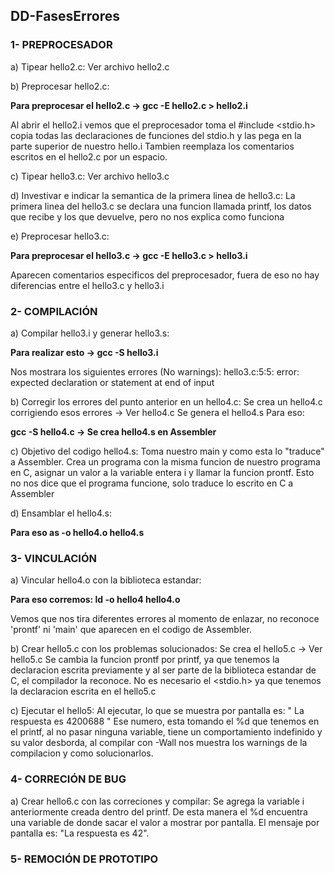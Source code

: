 ## DD-FasesErrores

### 1- PREPROCESADOR

a) Tipear hello2.c:
         Ver archivo hello2.c

b) Preprocesar hello2.c:
        <p><strong>Para preprocesar el hello2.c -> gcc -E hello2.c > hello2.i</strong></p>
        Al abrir el hello2.i vemos que el preprocesador toma el #include <stdio.h> copia todas las declaraciones de funciones del stdio.h y las pega en la parte superior de nuestro hello.i
        Tambien reemplaza los comentarios escritos en el hello2.c por un espacio.

c) Tipear hello3.c:
        Ver archivo hello3.c

d) Investivar e indicar la semantica de la primera linea de hello3.c:
        La primera linea del hello3.c se declara una funcion llamada printf, los datos que recibe y los que devuelve, pero no nos explica como funciona

e) Preprocesar hello3.c:
            <p><strong>Para preprocesar el hello3.c -> gcc -E hello3.c > hello3.i</strong></p>
            Aparecen comentarios especificos del preprocesador, fuera de eso no hay diferencias entre el hello3.c y hello3.i

### 2- COMPILACIÓN

a) Compilar hello3.i y generar hello3.s:
        <p><strong>Para realizar esto -> gcc -S hello3.i</strong></p>
        Nos mostrara los siguientes errores (No warnings):
            hello3.c:5:5: error: expected declaration or statement at end of input

b) Corregir los errores del punto anterior en un hello4.c:
        Se crea un hello4.c corrigiendo esos errores -> Ver hello4.c
        Se genera el hello4.s Para eso:
            <p><strong>gcc -S hello4.c -> Se crea hello4.s en Assembler</strong></p>

c) Objetivo del codigo hello4.s:
        Toma nuestro main y como esta lo "traduce" a Assembler. Crea un programa con la misma funcion de nuestro programa en C, asignar un valor a la variable entera i y llamar la funcion prontf.
        Esto no nos dice que el programa funcione, solo traduce lo escrito en C a Assembler
    
d) Ensamblar el hello4.s:
       <p><strong> Para eso as -o hello4.o hello4.s  </strong></p>

### 3- VINCULACIÓN

a) Vincular hello4.o con la biblioteca estandar:
        <p><strong>Para eso corremos: ld -o hello4 hello4.o </strong></p>
            Vemos que nos tira diferentes errores al momento de enlazar, no reconoce 'prontf' ni 'main' que aparecen en el codigo de Assembler.
    
b) Crear hello5.c con los problemas solucionados:
        Se crea el hello5.c -> Ver hello5.c
        Se cambia la funcion prontf por printf, ya que tenemos la declaracion escrita previamente y al ser parte de la biblioteca estandar de C, el compilador la reconoce.
        No es necesario el <stdio.h> ya que tenemos la declaracion escrita en el hello5.c

c) Ejecutar el hello5:
        Al ejecutar, lo que se muestra por pantalla es: " La respuesta es 4200688 " 
        Ese numero, esta tomando el %d que tenemos en el printf, al no pasar ninguna variable, tiene un comportamiento indefinido y su valor desborda, al compilar con -Wall nos muestra los warnings de la compilacion y como solucionarlos. 

### 4- CORRECIÓN DE BUG

a) Crear hello6.c con las correciones y compilar:
        Se agrega la variable i anteriormente creada dentro del printf. De esta manera el %d encuentra una variable de donde sacar el valor a mostrar por pantalla.
        El mensaje por pantalla es: "La respuesta es 42".

### 5- REMOCIÓN DE PROTOTIPO
